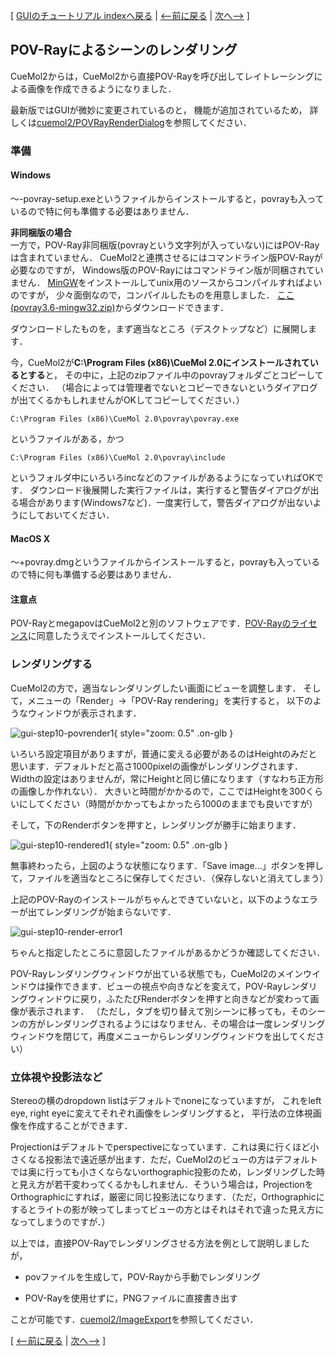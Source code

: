 [ [GUIのチュートリアル indexへ戻る](../../Documents/GUIのチュートリアル(CueMol2)/) |
[&lt;--前に戻る](../../Documents/GUIのチュートリアル(CueMol2)/Step9) |
[次へ--&gt;](../../Documents/GUIのチュートリアル(CueMol2)/Step12) ]

## POV-Rayによるシーンのレンダリング
CueMol2からは，CueMol2から直接POV-Rayを呼び出してレイトレーシングによる画像を作成できるようになりました．

最新版ではGUIが微妙に変更されているのと，
機能が追加されているため，
詳しくは[cuemol2/POVRayRenderDialog](../../cuemol2/POVRayRenderDialog)を参照してください．


### 準備
#### Windows
〜-povray-setup.exeというファイルからインストールすると，povrayも入っているので特に何も準備する必要はありません．

**非同梱版の場合**<br />
一方で，POV-Ray非同梱版(povrayという文字列が入っていない)にはPOV-Rayは含まれていません．
CueMol2と連携させるにはコマンドライン版POV-Rayが必要なのですが，
Windows版のPOV-Rayにはコマンドライン版が同梱されていません．
[MinGW](http://www.mingw.org/)をインストールしてunix用のソースからコンパイルすればよいのですが，
少々面倒なので，コンパイルしたものを用意しました．
[ここ(povray3.6-mingw32.zip)](http://sourceforge.net/projects/cuemol/files/cuemol2/win32/povray3.6-mingw32.zip/download)からダウンロードできます．

ダウンロードしたものを，まず適当なところ（デスクトップなど）に展開します．

今，CueMol2が**C:\Program Files (x86)\CueMol 2.0にインストールされているとする**と，
その中に，上記のzipファイル中のpovrayフォルダごとコピーしてください．
（場合によっては管理者でないとコピーできないというダイアログが出てくるかもしれませんがOKしてコピーしてください．）
```
C:\Program Files (x86)\CueMol 2.0\povray\povray.exe
```
というファイルがある，かつ
```
C:\Program Files (x86)\CueMol 2.0\povray\include
```
というフォルダ中にいろいろincなどのファイルがあるようになっていればOKです．
ダウンロード後展開した実行ファイルは，実行すると警告ダイアログが出る場合があります(Windows7など)．一度実行して，警告ダイアログが出ないようにしておいてください．

#### MacOS X
〜+povray.dmgというファイルからインストールすると，povrayも入っているので特に何も準備する必要はありません．

#### 注意点
POV-RayとmegapovはCueMol2と別のソフトウェアです．[POV-Rayのライセンス](http://www.povray.org/povlegal.html)に同意したうえでインストールしてください．

### レンダリングする
CueMol2の方で，適当なレンダリングしたい画面にビューを調整します．
そして，メニューの「Render」→「POV-Ray rendering」を実行すると，
以下のようなウィンドウが表示されます．

![gui-step10-povrender1](../../assets/images/Documents/GUIのチュートリアル(CueMol2)/Step10/gui-step10-povrender1.png){ style="zoom: 0.5" .on-glb }

いろいろ設定項目がありますが，普通に変える必要があるのはHeightのみだと思います．デフォルトだと高さ1000pixelの画像がレンダリングされます．Widthの設定はありませんが，常にHeightと同じ値になります（すなわち正方形の画像しか作れない）．
大きいと時間がかかるので，ここではHeightを300くらいにしてください（時間がかかってもよかったら1000のままでも良いですが）

そして，下のRenderボタンを押すと，レンダリングが勝手に始まります．

![gui-step10-rendered1](../../assets/images/Documents/GUIのチュートリアル(CueMol2)/Step10/gui-step10-rendered1.png){ style="zoom: 0.5" .on-glb }

無事終わったら，上図のような状態になります．「Save image...」ボタンを押して，ファイルを適当なところに保存してください．（保存しないと消えてしまう）

上記のPOV-Rayのインストールがちゃんとできていないと，以下のようなエラーが出てレンダリングが始まらないです．

![gui-step10-render-error1](../../assets/images/Documents/GUIのチュートリアル(CueMol2)/Step10/gui-step10-render-error1.png)

ちゃんと指定したところに意図したファイルがあるかどうか確認してください．

POV-Rayレンダリングウィンドウが出ている状態でも，CueMol2のメインウインドウは操作できます．ビューの視点や向きなどを変えて，POV-Rayレンダリングウィンドウに戻り，ふたたびRenderボタンを押すと向きなどが変わって画像が表示されます．
（ただし，タブを切り替えて別シーンに移っても，そのシーンの方がレンダリングされるようにはなりません．その場合は一度レンダリングウィンドウを閉じて，再度メニューからレンダリングウィンドウを出してください）

### 立体視や投影法など
Stereoの横のdropdown listはデフォルトでnoneになっていますが，
これをleft eye, right eyeに変えてそれぞれ画像をレンダリングすると，
平行法の立体視画像を作成することができます．

Projectionはデフォルトでperspectiveになっています．これは奥に行くほど小さくなる投影法で遠近感が出ます．ただ，CueMol2のビューの方はデフォルトでは奥に行っても小さくならないorthographic投影のため，レンダリングした時と見え方が若干変わってくるかもしれません．そういう場合は，ProjectionをOrthographicにすれば，厳密に同じ投影法になります．（ただ，Orthographicにするとライトの影が映ってしまってビューの方とはそれはそれで違った見え方になってしまうのですが．）

以上では，直接POV-Rayでレンダリングさせる方法を例として説明しましたが，

-  povファイルを生成して，POV-Rayから手動でレンダリング

-  POV-Rayを使用せずに，PNGファイルに直接書き出す

ことが可能です．[cuemol2/ImageExport](../../cuemol2/ImageExport)を参照してください．

[ [&lt;--前に戻る](../../Documents/GUIのチュートリアル(CueMol2)/Step9) |
[次へ--&gt;](../../Documents/GUIのチュートリアル(CueMol2)/Step12) ]
